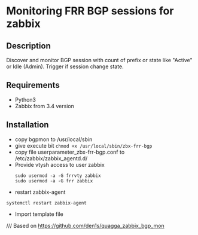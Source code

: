 # Monitoring FRR BGP sessions for zabbix

## Description
Discover and monitor BGP session with count of prefix or state like "Active" or Idle (Admin).
Trigger if session change state.

## Requirements
- Python3
- Zabbix from 3.4 version

## Installation
- copy bgpmon to /usr/local/sbin
- give execute bit `chmod +x /usr/local/sbin/zbx-frr-bgp`
- copy file userparameter_zbx-frr-bgp.conf to /etc/zabbix/zabbix_agentd.d/
- Provide vtysh access to user zabbix
  ```
  sudo usermod -a -G frrvty zabbix
  sudo usermod -a -G frr zabbix
  ```
- restart zabbix-agent
```
systemctl restart zabbix-agent
```
- Import template file

///
Based on https://github.com/den1s/quagga_zabbix_bgp_mon

